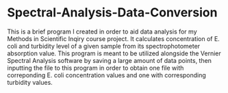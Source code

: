 # Spectral-Analysis-Data-Conversion
This is a brief program I created in order to aid data analysis for my Methods in Scientific Inqiry course project. It calculates concentration of E. coli and turbidity level of a given sample from its spectrophotometer absorption value. This program is meant to be utilized alongside the Vernier Spectral Analysis software by saving a large amount of data points, then inputting the file to this program in order to obtain one file with correponding E. coli concentration values and one with corresponding turbidity values.
